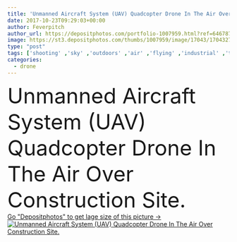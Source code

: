 ```yaml
---
title: 'Unmanned Aircraft System (UAV) Quadcopter Drone In The Air Over '
date: 2017-10-23T09:29:03+00:00
author: Feverpitch
author_url: https://depositphotos.com/portfolio-1007959.html?ref=64678756
image: https://st3.depositphotos.com/thumbs/1007959/image/17043/170432752/api_thumb_450.jpg?forcejpeg=true
type: "post"
tags: ['shooting' ,'sky' ,'outdoors' ,'air' ,'flying' ,'industrial' ,'technology' ,'building' ,'construction' ,'house' ,'home' ,'camera' ,'photographing' ,'site' ,'outside' ,'flight' ,'video' ,'aircraft' ,'above' ,'plane' ,'Surveyor' ,'Hovering' ,'drone' ,'propellers' ,'surveying' ,'uav' ,'real estate' ,'quadcopter' ,'unmanned aircraft system' ]
categories: 
  - drone
---
```

<div aling="center">
            <font size="60"> Unmanned Aircraft System (UAV) Quadcopter Drone In The Air Over Construction Site.</font>   
</div>
<div>
    <a href='https://depositphotos.com/170432752/stock-photo-unmanned-aircraft-system-uav-quadcopter.html?ref=64678756' target=_blank > Go "Depositphotos" to get lage size of this picture ->
        <img href='https://depositphotos.com/170432752/stock-photo-unmanned-aircraft-system-uav-quadcopter.html?ref=64678756' src='https://st3.depositphotos.com/1007959/17043/i/950/depositphotos_170432752-stock-photo-unmanned-aircraft-system-uav-quadcopter.jpg?forcejpeg=true' alt='Unmanned Aircraft System (UAV) Quadcopter Drone In The Air Over Construction Site.' >
    </a>
</div>
